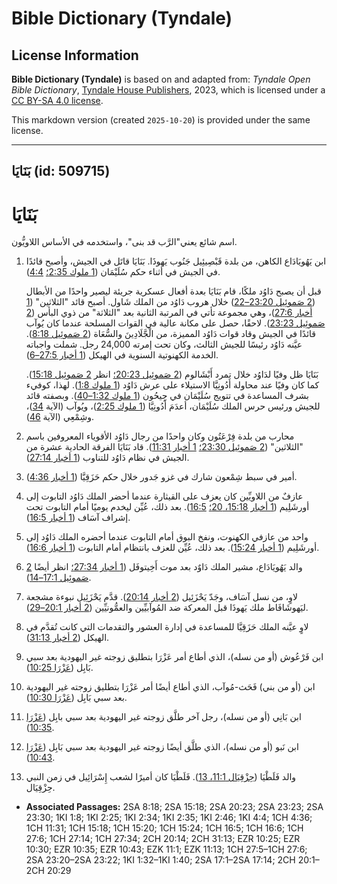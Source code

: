 # Bible Dictionary (Tyndale)

## License Information

**Bible Dictionary (Tyndale)** is based on and adapted from: _Tyndale Open Bible Dictionary_, [Tyndale House Publishers](https://tyndaleopenresources.com/), 2023, which is licensed under a [CC BY-SA 4.0 license](https://creativecommons.org/licenses/by-sa/4.0/legalcode.en).

This markdown version (created `2025-10-20`) is provided under the same license.



--------------------------------

## بَنَايَا (id: 509715)

بَنَايَا
========

اسم شائع يعني"الرَّب قد بنى"، واستخدمه في الأساس اللاويُّون.

1. ابن يَهُويَادَاع الكاهن، من بلدة قَبْصِيئِيل جَنُوب يَهوذَا. بَنَايَا قاتَل في الجيش، وأصبح قائدًا في الجيش في أثناء حكم سُلَيْمَان ([1 ملوك 2:35؛](https://ref.ly/1Kgs2:35) [4:4](https://ref.ly/1Kgs4:4)).

    قبل أن يصبح دَاوُد ملكًا، قام بَنَايَا بعدة أفعال عسكرية جريئة ليصير واحدًا من الأبطال ([2 صَموئِيل 23:20–22](https://ref.ly/2Sam23:20-2Sam23:22)) خلال هروب دَاوُد من الملك شَاول. أصبح قائد "الثلاثين" ([1 أخبار 27:6](https://ref.ly/1Chr27:6))، وهي مجموعة تأتي في المرتبة الثانية بعد "الثلاثة" من ذوي البأس ([2 صَموئِيل 23:23](https://ref.ly/2Sam23:23)). لاحقًا، حصل على مكانة عالية في القوات المسلحة عندما كان يُوآب قائدًا في الجيش وقاد قوات دَاوُد المميزة، من الْجَّلَادِينَ والسُّعَاة ([2 صَموئِيل 8:18](https://ref.ly/2Sam8:18)). عيَّنه دَاوُد رئيسًا للجيش الثالث، وكان تحت إمرته 24,000 رجل. شملت واجباته الخدمة الكهنوتية السنوية في الهيكل ([1 أخبار 27:5–6](https://ref.ly/1Chr27:5-1Chr27:6)).

    بَنَايَا ظل وفيًا لدَاوُد خلال تمرد أَبْشَالوم ([2 صَموئِيل 20:23؛](https://ref.ly/2Sam20:23) انظر [2 صَموئِيل 15:18](https://ref.ly/2Sam15:18)). كما كان وفيًا عند محاولة أَدُونِيَّا الاستيلاء على عرش دَاوُد ([1 ملوك 1:8](https://ref.ly/1Kgs1:8)). لهذا، كوفيء بشرف المساعدة في تتويج سُلَيْمَان في جِيحُون ([1 ملوك 1:32–40](https://ref.ly/1Kgs1:32-1Kgs1:40)). وبصفته قائد للجيش ورئيس حرس الملك سُلَيْمَان، أعدَمَ أَدُونِيَّا ([1 ملوك 2:25](https://ref.ly/1Kgs2:25))، ويُوآب (الآية [34](https://ref.ly/1Kgs2:34))، وشِمْعِي (الآية [46](https://ref.ly/1Kgs2:46)).

2. محارب من بلدة فِرْعَتُون وكان واحدًا من رجال دَاوُد الأقوياء المعروفين باسم "الثلاثين" ([2 صَموئِيل 23:30؛](https://ref.ly/2Sam23:30) [1 أخبار 11:31](https://ref.ly/1Chr11:31)). قاد بَنَايَا الفرقة الحادية عشرة من الجيش في نظام دَاوُد للتناوب ([1 أخبار 27:14](https://ref.ly/1Chr27:14)).
3. أمير في سبط شِمْعون شارك في غزو جَدور خلال حكم حَزَقِيَّا ([1 أخبار 4:36](https://ref.ly/1Chr4:36)).
4. عازفٌ من اللاويِّين كان يعزف على القيثارة عندما أحضر الملك دَاوُد التابوت إلى أورشَلِيم ([1 أخبار 15:18، 20؛](https://ref.ly/1Chr15:18,1Chr15:20) [16:5](https://ref.ly/1Chr16:5)). بعد ذلك، عُيِّن ليخدم يوميًا أمام التابوت تحت إشراف آسَاف ([1 أخبار 16:5](https://ref.ly/1Chr16:5)).
5. واحد من عازفي الكهنوت، ونفخ البوق أمام التابوت عندما أحضره الملك دَاوُد إلى أورشَلِيم ([1 أخبار 15:24](https://ref.ly/1Chr15:24)). بعد ذلك، عُيِّن للعزف بانتظام أمام التابوت ([1 أخبار 16:6](https://ref.ly/1Chr16:6)).
6. والد يَهُويَادَاع، مشير الملك دَاوٌد بعد موت أَخِيتوفَل ([1 أخبار 27:34؛](https://ref.ly/1Chr27:34) انظر أيضًا [2 صَموئِيل 17:1–14](https://ref.ly/2Sam17:1-2Sam17:14)).
7. لاوٍ، من نسل آسَاف، وجَدّ يَحْزَئِيل ([2 أخبار 20:14](https://ref.ly/2Chr20:14)). قدَّم يَحْزَئِيل نبوءة مشجعة ليَهوشَافَاط ملك يَهوذَا قبل المعركة ضد المُوآبيِّين والعمُّونيِّين ([2 أخبار 20:1–29](https://ref.ly/2Chr20:1-2Chr20:29)).
8. لاوٍ عيَّنه الملك حَزَقِيَّا للمساعدة في إدارة العشور والتقدمات التي كانت تُقدَّم في الهيكل ([2 أخبار 31:13](https://ref.ly/2Chr31:13)).
9. ابن فَرْعُوش (أو من نسله)، الذي أطاع أمر عَزْرَا بتطليق زوجته غير اليهودية بعد سبي بَابِل ([عَزْرَا 10:25](https://ref.ly/Ezra10:25)).
10. ابن (أو من بني) فَحَث\-مُوآب، الذي أطاع أيضًا أمر عَزْرَا بتطليق زوجته غير اليهودية بعد سبي بَابِل ([عَزْرَا 10:30](https://ref.ly/Ezra10:30)).
11. ابن بَانِي (أو من نسله)، رجل آخر طلَّق زوجته غير اليهودية بعد سبي بابِل ([عَزْرَا 10:35](https://ref.ly/Ezra10:35)).
12. ابن نَبو (أو من نسله)، الذي طلَّق أيضًا زوجته غير اليهودية بعد سبي بَابِل ([عَزْرَا 10:43](https://ref.ly/Ezra10:43)).
13. والد فَلَطْيَا ([حِزْقِيَال 11:1، 13](https://ref.ly/Ezek11:1,Ezek11:13)). فَلَطْيَا كان أميرًا لشعب إِسْرَائِيل في زمن النبي حِزْقِيَال.

* **Associated Passages:** 2SA 8:18; 2SA 15:18; 2SA 20:23; 2SA 23:23; 2SA 23:30; 1KI 1:8; 1KI 2:25; 1KI 2:34; 1KI 2:35; 1KI 2:46; 1KI 4:4; 1CH 4:36; 1CH 11:31; 1CH 15:18; 1CH 15:20; 1CH 15:24; 1CH 16:5; 1CH 16:6; 1CH 27:6; 1CH 27:14; 1CH 27:34; 2CH 20:14; 2CH 31:13; EZR 10:25; EZR 10:30; EZR 10:35; EZR 10:43; EZK 11:1; EZK 11:13; 1CH 27:5–1CH 27:6; 2SA 23:20–2SA 23:22; 1KI 1:32–1KI 1:40; 2SA 17:1–2SA 17:14; 2CH 20:1–2CH 20:29

